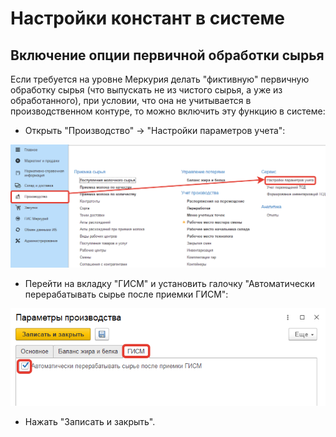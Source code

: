 # Настройки констант в системе

## Включение опции первичной обработки сырья

Если требуется на уровне Меркурия делать "фиктивную" первичную обработку сырья (что выпускать не из чистого сырья, а уже из обработанного), при условии, что она не учитывается в производственном контуре, то можно включить эту функцию в системе:

- Открыть "Производство" -> "Настройки параметров учета":

![1](Constants.assets/1.png)

- Перейти на вкладку "ГИСМ" и установить галочку "Автоматически перерабатывать сырье после приемки ГИСМ":

![2](Constants.assets/2.png)

- Нажать "Записать и закрыть".